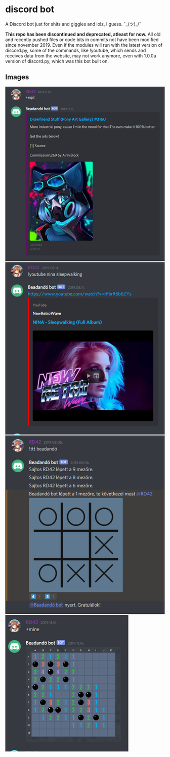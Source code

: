 # discord bot
 A Discord bot just for shits and giggles and lolz, I guess. ¯\_(ツ)_/¯

 **This repo has been discontinued and deprecated, atleast for now.**
 All old and recently pushed files or code bits in commits not have been modified since november 2019.
 Even if the modules will run with the latest version of discord.py, some of the commands, like !youtube,
 which sends and receives data from the website, may not work anymore, even with 1.0.0a version of
 discord.py, which was this bot built on.

## Images

![Screenshot 1](https://github.com/dashr9230/discord-bot/blob/master/eqd.PNG "Equestria Daily")
![Screenshot 2](https://github.com/dashr9230/discord-bot/blob/master/youtube.PNG "Youtube")
![Screenshot 2](https://github.com/dashr9230/discord-bot/blob/master/tictactoe.PNG "Tic Tac Toe")
![Screenshot 2](https://github.com/dashr9230/discord-bot/blob/master/mine.PNG "Minesweeper")